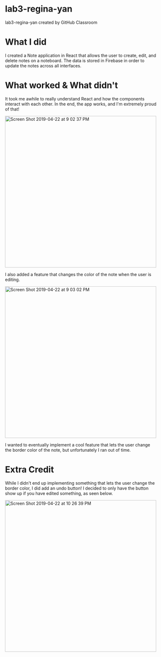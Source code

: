 # lab3-regina-yan
lab3-regina-yan created by GitHub Classroom


# What I did
I created a Note application in React that allows the user to create, edit, and delete notes on a noteboard. The data is stored in Firebase in order to update the notes across all interfaces. 

# What worked & What didn't
It took me awhile to really understand React and how the components interact with each other. In the end, the app works, and I'm extremely proud of that! 

<img width="500" alt="Screen Shot 2019-04-22 at 9 02 37 PM" src="https://user-images.githubusercontent.com/38498065/56544302-0ead5c00-6542-11e9-958a-f13e6ba7d2d5.png">

I also added a feature that changes the color of the note when the user is editing. 

<img width="500" alt="Screen Shot 2019-04-22 at 9 03 02 PM" src="https://user-images.githubusercontent.com/38498065/56544301-0ead5c00-6542-11e9-84fe-bf582bcb23d4.png">


I wanted to eventually implement a cool feature that lets the user change the border color of the note, but unfortunately I ran out of time. 

# Extra Credit
While I didn't end up implementing something that lets the user change the border color, I did add an undo button! I decided to only have the button show up if you have edited something, as seen below. 

<img width="500" alt="Screen Shot 2019-04-22 at 10 26 39 PM" src="https://user-images.githubusercontent.com/38498065/56548333-d6137f80-654d-11e9-9c5f-f685786e6ac8.png">

